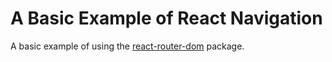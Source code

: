 # A Basic Example of React Navigation

A basic example of using the [react-router-dom](https://www.npmjs.com/package/react-router-dom) package.


